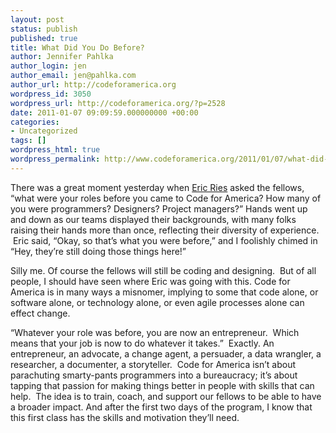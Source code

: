 ```yaml
---
layout: post
status: publish
published: true
title: What Did You Do Before?
author: Jennifer Pahlka
author_login: jen
author_email: jen@pahlka.com
author_url: http://codeforamerica.org
wordpress_id: 3050
wordpress_url: http://codeforamerica.org/?p=2528
date: 2011-01-07 09:09:59.000000000 +00:00
categories:
- Uncategorized
tags: []
wordpress_html: true
wordpress_permalink: http://www.codeforamerica.org/2011/01/07/what-did-you-do-before-2/
---
```


<p>There was a great moment yesterday when <a href="http://www.slideshare.net/venturehacks/the-lean-startup-2">Eric Ries</a> asked the fellows, “what were your roles before you came to Code for America? How many of you were programmers? Designers? Project managers?” Hands went up and down as our teams displayed their backgrounds, with many folks raising their hands more than once, reflecting their diversity of experience.  Eric said, “Okay, so that’s what you were before,” and I foolishly chimed in “Hey, they’re still doing those things here!”</p>
<p>Silly me. Of course the fellows will still be coding and designing.  But of all people, I should have seen where Eric was going with this. Code for America is in many ways a misnomer, implying to some that code alone, or software alone, or technology alone, or even agile processes alone can effect change.</p>
<p>“Whatever your role was before, you are now an entrepreneur.  Which means that your job is now to do whatever it takes.”  Exactly. An entrepreneur, an advocate, a change agent, a persuader, a data wrangler, a researcher, a documenter, a storyteller.  Code for America isn’t about parachuting smarty-pants programmers into a bureaucracy; it’s about tapping that passion for making things better in people with skills that can help.  The idea is to train, coach, and support our fellows to be able to have a broader impact. And after the first two days of the program, I know that this first class has the skills and motivation they’ll need.</p>
